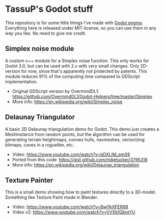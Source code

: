 # TassuP's Godot stuff

This repository is for some little things I've made with [Godot engine](https://godotengine.org). Everything here is released under MIT-license, so you can use them in any way you like. No need to give me credit.

## Simplex noise module
A custom c++ module for a Simplex noise function. This only works for Godot 3.0, but can be used with 2.x with very small changes. Only 2D-version for now, since that's apparently not protected by patents. This module reduces 91% of the computing time compared to GDScript implementation.
* Original GDScript version by OvermindDL1: https://github.com/OvermindDL1/Godot-Helpers/tree/master/Simplex
* More info: https://en.wikipedia.org/wiki/Simplex_noise

## Delaunay Triangulator
A basic 2D Delaunay triangulation demo for Godot. This demo just creates a MeshInstance from random points, but the algorithm can be used for generating terrain heightmaps, convex hulls, navmeshes, vectorizing bitmaps, caves in a roguelike, etc.
* Video: https://www.youtube.com/watch?v=bDXLIM_em08
* Ported from this code: https://gist.github.com/miketucker/3795318
* More info: https://en.wikipedia.org/wiki/Delaunay_triangulation

## Texture Painter
This is a small demo showing how to paint textures directly to a 3D-model. Something like Texture Paint mode in Blender.
* Video: https://www.youtube.com/watch?v=BwI1kXFER98
* Video v2: https://www.youtube.com/watch?v=VVXb1QbjqYU
